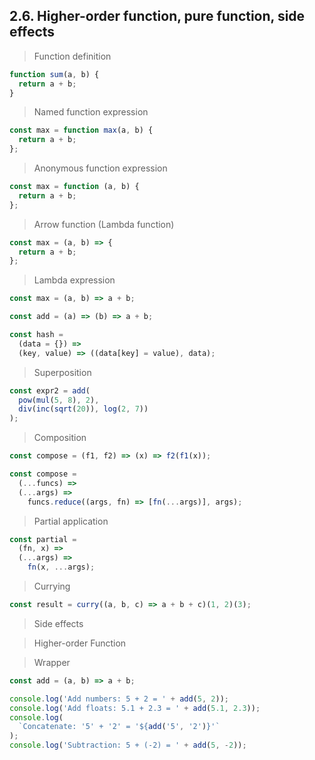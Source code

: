## 2.6. Higher-order function, pure function, side effects

> Function definition

```js
function sum(a, b) {
  return a + b;
}
```

> Named function expression

```js
const max = function max(a, b) {
  return a + b;
};
```

> Anonymous function expression

```js
const max = function (a, b) {
  return a + b;
};
```

> Arrow function (Lambda function)

```js
const max = (a, b) => {
  return a + b;
};
```

> Lambda expression

```js
const max = (a, b) => a + b;
```

```js
const add = (a) => (b) => a + b;

const hash =
  (data = {}) =>
  (key, value) => ((data[key] = value), data);
```

> Superposition

```js
const expr2 = add(
  pow(mul(5, 8), 2),
  div(inc(sqrt(20)), log(2, 7))
);
```

> Composition

```js
const compose = (f1, f2) => (x) => f2(f1(x));
```

```js
const compose =
  (...funcs) =>
  (...args) =>
    funcs.reduce((args, fn) => [fn(...args)], args);
```

> Partial application

```js
const partial =
  (fn, x) =>
  (...args) =>
    fn(x, ...args);
```

> Currying

```js
const result = curry((a, b, c) => a + b + c)(1, 2)(3);
```

> Side effects

> Higher-order Function

> Wrapper

```js
const add = (a, b) => a + b;

console.log('Add numbers: 5 + 2 = ' + add(5, 2));
console.log('Add floats: 5.1 + 2.3 = ' + add(5.1, 2.3));
console.log(
  `Concatenate: '5' + '2' = '${add('5', '2')}'`
);
console.log('Subtraction: 5 + (-2) = ' + add(5, -2));
```

